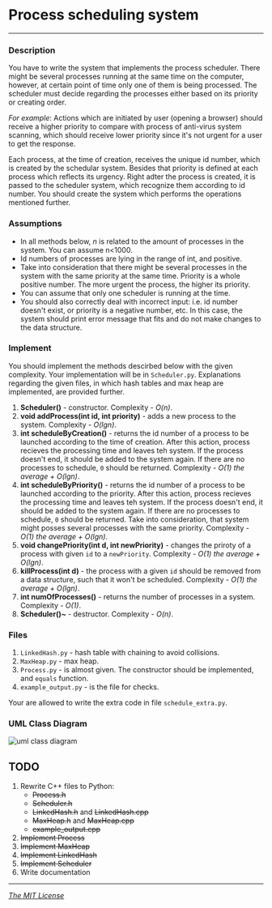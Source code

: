 Process scheduling system
=============================

* * *
### Description
You have to write the system that implements the process scheduler. There might be several processes running at the same time
on the computer, however, at certain point of time only one of them is being processed. The scheduler must decide regarding the 
processes either based on its priority or creating order.

*For example*: Actions which are initiated by user (opening a browser) should receive a higher priority to compare with process
of anti-virus system scanning, which should receive lower priority since it's not urgent for a user to get the response. 

Each process, at the time of creation, receives the unique id number, which is created by the schedular system. Besides that
priority is defined at each process which reflects its urgency. 
Right adter the process is created, it is passed to the scheduler system, which recognize them according to id number.
You should create the system which performs the operations mentioned further.

### Assumptions
*	In all methods below, *n* is related to the amount of processes in the system. You can assume n<1000.
*	Id numbers of processes are lying in the range of int, and positive.
*	Take into consideration that there might be several processes in the system with the same priority at the same time.
	Priority is a whole positive number. The more urgent the process, the higher its priority.
*	You can assume that only one scheduler is running at the time.
*	You should also correctly deal with incorrect input: i.e. id number doesn't exist, or priority is a negative number, etc. In this case,
	the system should print error message that fits and do not make changes to the data structure.

### Implement
You should implement the methods descirbed below with the given complexity. Your implementation will be in `Scheduler.py`.
Explanations regarding the given files, in which hash tables and max heap are implemented, are provided further.

1.	**Scheduler()** - constructor. Complexity - *O(n)*.
2.	**void addProcess(int id, int priority)** - adds a new process to the system. Complexity - *O(lgn)*.
3.	**int scheduleByCreation()** - returns the id number of a process to be launched according to the time of creation. After this action, process recieves the processing time and leaves teh system. If the process doesn't end,
	it should be added to the system again.
	If there are no processes to schedule, `0` should be returned. Complexity - *O(1) the average + O(lgn)*.
4.	**int scheduleByPriority()** - returns the id number of a process to be launched according to the priority. After this action, process recieves the processing time and leaves teh system. If the process doesn't end,
	it should be added to the system again. If there are no processes to schedule, `0` should be returned. 
	Take into consideration, that system might posses several processes with the same priority.
	Complexity - *O(1) the average + O(lgn)*.
5.	**void changePriority(int d, int newPriority)** - changes the priroty of a process with given `id` to a `newPriority`. Complexity - *O(1) the average + O(lgn)*.
6.	**killProcess(int d)** - the process with a given `id` should be removed from a data structure, such that it won't be scheduled. Complexity - *O(1) the average + O(lgn)*.
7. 	**int numOfProcesses()** - returns the number of processes in a system. Complexity - *O(1)*.
8. 	**Scheduler()~** - destructor. Complexity - *O(n)*.

### Files
1.	`LinkedHash.py` - hash table with chaining to avoid collisions.
2. 	`MaxHeap.py` - max heap.
3.	`Process.py` - is almost given. The constructor should be implemented, and `equals` function.
4.	`example_output.py` - is the file for checks.

Your are allowed to write the extra code in file `schedule_extra.py`. 

### UML Class Diagram
![uml class diagram](https://raw.github.com/bolshchikov/scheduler-system/master/class_diagram.jpg)

TODO
----
1. Rewrite C++ files to Python:
	* <del>Process.h</del>
	* <del>Scheduler.h</del>
	* <del>LinkedHash.h</del> and <del>LinkedHash.cpp</del>
	* <del>MaxHeap.h</del> and <del>MaxHeap.cpp</del>
	* <del>example_output.cpp</del>
2. <del>Implement Process</del>
3. <del>Implement MaxHeap</del>
4. <del>Implement LinkedHash</del>
5. <del>Implement Scheduler</del>
6. Write documentation

***
[*The MIT License*](http://mit-license.org/)